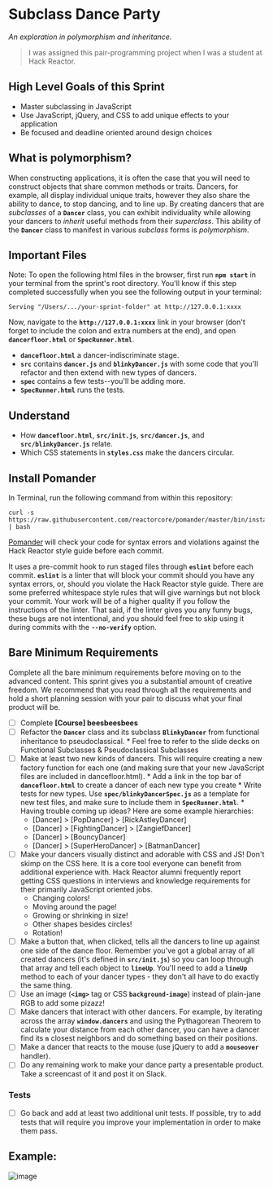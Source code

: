 # Subclass Dance Party #
_An exploration in polymorphism and inheritance._
> I was assigned this pair-programming project when I was a student at Hack Reactor.

## High Level Goals of this Sprint ##
* Master subclassing in JavaScript
* Use JavaScript, jQuery, and CSS to add unique effects to your application
* Be focused and deadline oriented around design choices

## What is polymorphism? ##
When constructing applications, it is often the case that you will need to construct objects that share common methods or traits. Dancers, for example, all display individual unique traits, however they also share the ability to dance, to stop dancing, and to line up. By creating dancers that are *subclasses* of a **`Dancer`** class, you can exhibit individuality while allowing your dancers to *inherit* useful methods from their *superclass*. This ability of the **`Dancer`** class to manifest in various *subclass* forms is *polymorphism*.

## Important Files ##
Note: To open the following html files in the browser, first run **`npm start`** in your terminal from the sprint's root directory. You'll know if this step completed successfully when you see the following output in your terminal:

```
Serving "/Users/.../your-sprint-folder" at http://127.0.0.1:xxxx
```

Now, navigate to the **`http://127.0.0.1:xxxx`** link in your browser (don't forget to include the colon and extra numbers at the end), and open **`dancerfloor.html`** or **`SpecRunner.html`**.
  * **`dancefloor.html`** a dancer-indiscriminate stage.
  * **`src`** contains **`dancer.js`** and **`blinkyDancer.js`** with some code that you'll refactor and then extend with new types of dancers.
  * **`spec`** contains a few tests--you'll be adding more.
  * **`SpecRunner.html`** runs the tests.
  
## Understand ##
  * How **`dancefloor.html`**, **`src/init.js`**, **`src/dancer.js`**, and **`src/blinkyDancer.js`** relate.
  * Which CSS statements in **`styles.css`** make the dancers circular.
  
## Install Pomander ##
In Terminal, run the following command from within this repository:

```
curl -s https://raw.githubusercontent.com/reactorcore/pomander/master/bin/install | bash
```

[Pomander](https://github.com/reactorcore/pomander) will check your code for syntax errors and violations against the Hack Reactor style guide before each commit.

It uses a pre-commit hook to run staged files through **`eslint`** before each commit. **`eslint`** is a linter that will block your commit should you have any syntax errors, or, should you violate the Hack Reactor style guide. There are some preferred whitespace style rules that will give warnings but not block your commit. Your work will be of a higher quality if you follow the instructions of the linter. That said, if the linter gives you any funny bugs, these bugs are not intentional, and you should feel free to skip using it during commits with the **`--no-verify`** option.

## Bare Minimum Requirements ##
Complete all the bare minimum requirements before moving on to the advanced content. This sprint gives you a substantial amount of creative freedom. We recommend that you read through all the requirements and hold a short planning session with your pair to discuss what your final product will be.
   - [ ] Complete **[Course] beesbeesbees**
   - [ ] Refactor the **`Dancer`** class and its subclass **`BlinkyDancer`** from functional inheritance to pseudoclassical.
          * Feel free to refer to the slide decks on Functional Subclasses & Pseudoclassical Subclasses
   - [ ] Make at least two new kinds of dancers. This will require creating a new factory function for each one (and making sure that your new JavaScript files are included in dancefloor.html).
          * Add a link in the top bar of **`dancefloor.html`** to create a dancer of each new type you create
          * Write tests for new types. Use **`spec/blinkyDancerSpec.js`** as a template for new test files, and make sure to include them in **`SpecRunner.html`**.
    * Having trouble coming up ideas? Here are some example hierarchies:
        * [Dancer] > [PopDancer] > [RickAstleyDancer]
        * [Dancer] > [FightingDancer] > [ZangiefDancer]
        * [Dancer] > [BouncyDancer]
        * [Dancer] > [SuperHeroDancer] > [BatmanDancer]
   - [ ] Make your dancers visually distinct and adorable with CSS and JS! Don't skimp on the CSS here. It is a core tool everyone can benefit from additional experience with. Hack Reactor alumni frequently report getting CSS questions in interviews and knowledge requirements for their primarily JavaScript oriented jobs.
        * Changing colors!
        * Moving around the page!
        * Growing or shrinking in size!
        * Other shapes besides circles!
        * Rotation!
   - [ ] Make a button that, when clicked, tells all the dancers to line up against one side of the dance floor. Remember you've got a global array of all created dancers (it's defined in **`src/init.js`**) so you can loop through that array and tell each object to **`lineUp`**. You'll need to add a **`lineUp`** method to each of your dancer types - they don't all have to do exactly the same thing.
   - [ ] Use an image (**`<img>`** tag or CSS **`background-image`**) instead of plain-jane RGB to add some pizazz!
   - [ ] Make dancers that interact with other dancers. For example, by iterating across the array **`window.dancers`** and using the Pythagorean Theorem to calculate your distance from each other dancer, you can have a dancer find its **`n`** closest neighbors and do something based on their positions.
   - [ ] Make a dancer that reacts to the mouse (use jQuery to add a **`mouseover`** handler).
   - [ ] Do any remaining work to make your dance party a presentable product. Take a screencast of it and post it on Slack.
    
### Tests ###
   - [ ] Go back and add at least two additional unit tests. If possible, try to add tests that will require you improve your implementation in order to make them pass.

## Example: ##
![image](https://user-images.githubusercontent.com/76498304/117389327-07dfb080-aea1-11eb-9fbd-78fa2831aaac.png)
